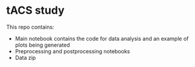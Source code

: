# tACS study
This repo contains:
* Main notebook contains the code for data analysis and an example of plots being generated
* Preprocessing and postprocessing notebooks
* Data zip
